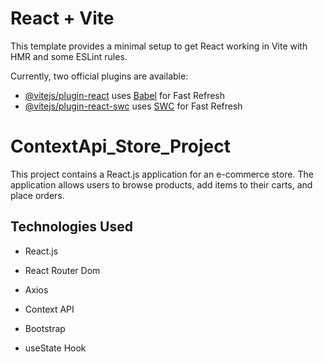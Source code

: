 # React + Vite

This template provides a minimal setup to get React working in Vite with HMR and some ESLint rules.

Currently, two official plugins are available:

- [@vitejs/plugin-react](https://github.com/vitejs/vite-plugin-react/blob/main/packages/plugin-react/README.md) uses [Babel](https://babeljs.io/) for Fast Refresh
- [@vitejs/plugin-react-swc](https://github.com/vitejs/vite-plugin-react-swc) uses [SWC](https://swc.rs/) for Fast Refresh
  
# ContextApi_Store_Project

This project contains a React.js application for an e-commerce store. The application allows users to browse products, add items to their carts, and place orders.


## Technologies Used

- React.js
  
- React Router Dom
  
- Axios
  
- Context API
  
- Bootstrap
  
- useState Hook
